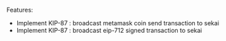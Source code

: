 Features:

* Implement KIP-87 : broadcast metamask coin send transaction to sekai
* Implement KIP-87 : broadcast eip-712 signed transaction to sekai
